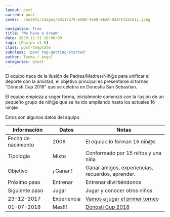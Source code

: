 ```yaml
---
layout: post
current: post
cover:  /assets/images/6D117270-EA9D-4668-BE5A-022FF122CE11.jpeg

navigation: True
title: "We have a dream"
date: 2030-12-31 10:00:00
tags: [Equipo v1.0]
class: post-template
subclass: 'post tag-getting-started'
author: Txema / Angel
categories: ghost
---
```


El equipo nace de la ilusión de Padres/Madres/Niñ@s para unificar el deporte con la amistad, el objetivo principal es presentarse al torneo "Donosti Cup 2018" que se celebra en Donostia San Sebastian.

El equipo empieza a coger forma, inicialmente comenzó con la ilusión de un pequeño grupo de niñ@s que se ha ido ampliando hasta los actuales 16 niñ@s.

Estos son algunos datos del equipo

| Información   |      Datos      |  Notas |
|----------|-------------|------|
| Fecha de nacimiento|  2008 | El equipo lo forman 16 niñ@s |
| Tipología |    Mixto   |   Conformado por 15 niños y una niña|
| Objetivo |    ¡ Ganar !   |   Ganar amigos, experiencias, recuerdos, aprender. |
| Próximo paso |    Entrenar  |   Entrenar divirtiéndonos |
| Siguiente paso |    Jugar  |   Jugar y conocer otros niños |
| 23-12-2017 |    Experiencia  |   <a href="http://jesuitinaske.com/azpeitia-cup">Vamos a jugar el primer torneo</a> |
| 01-07-2018 |    Mas!!!  |   <a href="http://www.donosticup.com/">Donosti Cup 2018</a> |

